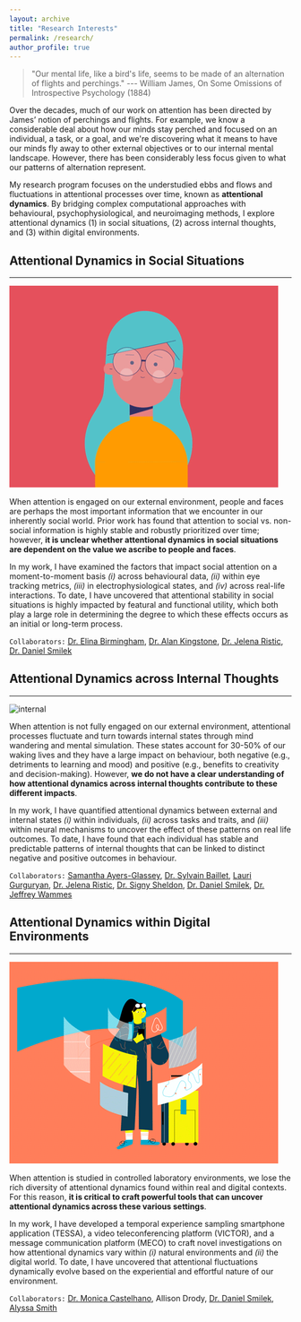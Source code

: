 ```yaml
---
layout: archive
title: "Research Interests"
permalink: /research/
author_profile: true
---
```


> "Our mental life, like a bird's life, seems to be made of an alternation of flights and perchings."
> --- William James, On Some Omissions of Introspective Psychology (1884)

Over the decades, much of our work on attention has been directed by James’ notion of perchings and flights. For example, we know a considerable deal about how our minds stay perched and focused on an individual, a task, or a goal, and we're discovering what it means to have our minds fly away to other external objectives or to our internal mental landscape. However, there has been considerably less focus given to what our patterns of alternation represent.

My research program focuses on the understudied ebbs and flows and fluctuations in attentional processes over time, known as **attentional dynamics**. By bridging complex computational approaches with behavioural, psychophysiological, and neuroimaging methods, I explore attentional dynamics (1) in social situations, (2) across internal thoughts, and (3) within digital environments.



## Attentional Dynamics in Social Situations
------

![internal](/images/attentionSocial.gif)

When attention is engaged on our external environment, people and faces are perhaps the most important information that we encounter in our inherently social world. Prior work has found that attention to social vs. non-social information is highly stable and robustly prioritized over time; however, **it is unclear whether attentional dynamics in social situations are dependent on the value we ascribe to people and faces**.

In my work, I have examined the factors that impact social attention on a moment-to-moment basis _(i)_ across behavioural data, _(ii)_ within eye tracking metrics, _(iii)_ in electrophysiological states, and _(iv)_ across real-life interactions. To date, I have uncovered that attentional stability in social situations is highly impacted by featural and functional utility, which both play a large role in determining the degree to which these effects occurs as an initial or long-term process.

`Collaborators:` [Dr. Elina Birmingham](http://www.sargsfu.ca/), [Dr. Alan Kingstone](https://psych.ubc.ca/profile/alan-kingstone/), [Dr. Jelena Ristic](http://www.mcgill.ca/asc), [Dr. Daniel Smilek](https://uwaterloo.ca/psychology/people-profiles/daniel-smilek)


## Attentional Dynamics across Internal Thoughts
------

![internal](/images/attentionInternal.gif)

When attention is not fully engaged on our external environment, attentional processes fluctuate and turn towards internal states through mind wandering and mental simulation. These states account for 30-50% of our waking lives and they have a large impact on behaviour, both negative (e.g., detriments to learning and mood) and positive (e.g., benefits to creativity and decision-making). However, **we do not have a clear understanding of how attentional dynamics across internal thoughts contribute to these different impacts**.

In my work, I have quantified attentional dynamics between external and internal states _(i)_ within individuals, _(ii)_ across tasks and traits, and _(iii)_ within neural mechanisms to uncover the effect of these patterns on real life outcomes. To date, I have found that each individual has stable and predictable patterns of internal thoughts that can be linked to distinct negative and positive outcomes in behaviour.

`Collaborators:` [Samantha Ayers-Glassey](https://scholar.google.com/citations?user=XltwIo0AAAAJ&hl=en), [Dr. Sylvain Baillet](https://www.mcgill.ca/neuro/research/researchers/baillet), [Lauri Gurguryan](https://scholar.google.ca/citations?user=JBH2x7oAAAAJ&hl=en), [Dr. Jelena Ristic](http://www.mcgill.ca/asc), [Dr. Signy Sheldon](https://www.sheldonmemorylabatmcgill.com/), [Dr. Daniel Smilek](https://uwaterloo.ca/psychology/people-profiles/daniel-smilek), [Dr. Jeffrey Wammes](https://www.queensu.ca/psychology/people/faculty/jeffrey-wammes)


## Attentional Dynamics within Digital Environments
------

![internal](/images/attentionEmbedded.gif)

When attention is studied in controlled laboratory environments, we lose the rich diversity of attentional dynamics found within real and digital contexts. For this reason, **it is critical to craft powerful tools that can uncover attentional dynamics across these various settings**.

In my work, I have developed a temporal experience sampling smartphone application (TESSA), a video teleconferencing platform (VICTOR), and a message communication platform (MECO) to craft novel investigations on how attentional dynamics vary within _(i)_ natural environments and _(ii)_ the digital world. To date, I have uncovered that attentional fluctuations dynamically evolve based on the experiential and effortful nature of our environment.

`Collaborators:` [Dr. Monica Castelhano](http://qvcl.queensu.ca/index.html), Allison Drody, [Dr. Daniel Smilek](https://uwaterloo.ca/psychology/people-profiles/daniel-smilek), [Alyssa Smith](https://scholar.google.ca/citations?user=xzCUmTcAAAAJ&hl=en)